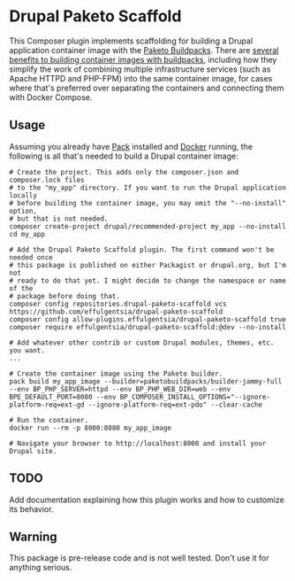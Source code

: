 # Drupal Paketo Scaffold
This Composer plugin implements scaffolding for building a Drupal application container image with the [Paketo Buildpacks](https://paketo.io/). There are [several benefits to building container images with buildpacks](https://tanzu.vmware.com/developer/blog/understanding-the-differences-between-dockerfile-and-cloud-native-buildpacks/), including how they simplify the work of combining multiple infrastructure services (such as Apache HTTPD and PHP-FPM) into the same container image, for cases where that's preferred over separating the containers and connecting them with Docker Compose.

## Usage
Assuming you already have [Pack](https://buildpacks.io/docs/tools/pack/) installed and [Docker](https://www.docker.com/) running, the following is all that's needed to build a Drupal container image:
```
# Create the project. This adds only the composer.json and composer.lock files
# to the "my_app" directory. If you want to run the Drupal application locally
# before building the container image, you may omit the "--no-install" option,
# but that is not needed.
composer create-project drupal/recommended-project my_app --no-install
cd my_app

# Add the Drupal Paketo Scaffold plugin. The first command won't be needed once
# this package is published on either Packagist or drupal.org, but I'm not
# ready to do that yet. I might decide to change the namespace or name of the
# package before doing that.
composer config repositories.drupal-paketo-scaffold vcs https://github.com/effulgentsia/drupal-paketo-scaffold
composer config allow-plugins.effulgentsia/drupal-paketo-scaffold true
composer require effulgentsia/drupal-paketo-scaffold:@dev --no-install

# Add whatever other contrib or custom Drupal modules, themes, etc. you want.
...

# Create the container image using the Paketo builder.
pack build my_app_image --builder=paketobuildpacks/builder-jammy-full --env BP_PHP_SERVER=httpd --env BP_PHP_WEB_DIR=web --env BPE_DEFAULT_PORT=8080 --env BP_COMPOSER_INSTALL_OPTIONS="--ignore-platform-req=ext-gd --ignore-platform-req=ext-pdo" --clear-cache

# Run the container.
docker run --rm -p 8000:8080 my_app_image

# Navigate your browser to http://localhost:8000 and install your Drupal site.
```

## TODO
Add documentation explaining how this plugin works and how to customize its behavior.

## Warning
This package is pre-release code and is not well tested. Don't use it for anything serious.

